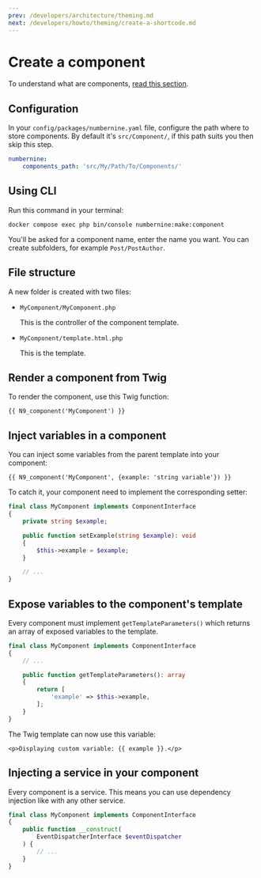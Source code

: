 ```yaml
---
prev: /developers/architecture/theming.md
next: /developers/howto/theming/create-a-shortcode.md
---
```


# Create a component

To understand what are components, [read this section](/developers/architecture/theming.md#components).

## Configuration

In your `config/packages/numbernine.yaml` file, configure the path where to store components.
By default it's `src/Component/`, if this path suits you then skip this step.

```yaml
numbernine:
    components_path: 'src/My/Path/To/Components/'
```

## Using CLI

Run this command in your terminal:
```
docker compose exec php bin/console numbernine:make:component
```

You'll be asked for a component name, enter the name you want.
You can create subfolders, for example `Post/PostAuthor`.

## File structure

A new folder is created with two files:

* `MyComponent/MyComponent.php`

  This is the controller of the component template.

* `MyComponent/template.html.php`

  This is the template.

## Render a component from Twig

To render the component, use this Twig function:

```twig
{{ N9_component('MyComponent') }}
```

## Inject variables in a component

You can inject some variables from the parent template into your component:

```twig
{{ N9_component('MyComponent', {example: 'string variable'}) }}
```

To catch it, your component need to implement the corresponding setter:

```php
final class MyComponent implements ComponentInterface
{
    private string $example;

    public function setExample(string $example): void
    {
        $this->example = $example;
    }

    // ...
}
```

## Expose variables to the component's template

Every component must implement `getTemplateParameters()` which returns an array of exposed
variables to the template.

```php
final class MyComponent implements ComponentInterface
{
    // ...

    public function getTemplateParameters(): array
    {
        return [
            'example' => $this->example,
        ];
    }
}
```

The Twig template can now use this variable:

```twig
<p>Displaying custom variable: {{ example }}.</p>
```

## Injecting a service in your component

Every component is a service. This means you can use dependency injection like with any other service.

```php
final class MyComponent implements ComponentInterface
{
    public function __construct(
        EventDispatcherInterface $eventDispatcher
    ) {
        // ...
    }
}
```
